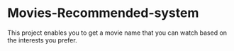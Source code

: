 # Movies-Recommended-system
This project enables you to get a movie name that you can watch based on the interests you prefer.
